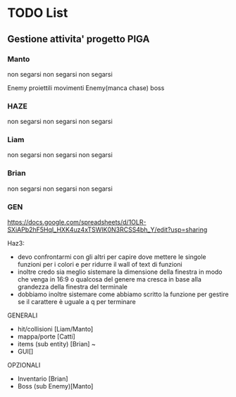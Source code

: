 # TODO List

## Gestione attivita' progetto PIGA

### Manto
non segarsi non segarsi non segarsi

Enemy proiettili
movimenti Enemy(manca chase)
boss


### HAZE
non segarsi non segarsi non segarsi

### Liam
non segarsi non segarsi non segarsi


### Brian
non segarsi non segarsi non segarsi

### GEN
https://docs.google.com/spreadsheets/d/1OLR-SXiAPb2hF5HqI_HXK4uz4xTSWIK0N3RCSS4bh_Y/edit?usp=sharing


Haz3:
- devo confrontarmi con gli altri per capire dove mettere le singole funzioni per i colori e per ridurre il wall of text di funzioni
- inoltre credo sia meglio sistemare la dimensione della finestra in modo che venga in 16:9 o qualcosa del genere ma cresca in base alla grandezza della finestra del terminale
- dobbiamo inoltre sistemare come abbiamo scritto la funzione per gestire se il carattere è uguale a q per terminare

GENERALI
- hit/collisioni [Liam/Manto]
- mappa/porte [Catti]
- items (sub entity) [Brian] ~
- GUI[] 

OPZIONALI
- Inventario [Brian]
- Boss (sub Enemy)[Manto]
